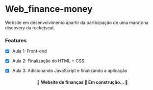 # Web_finance-money
Website em desenvolvimento apartir da participação de uma maratona discovery da rocketseat.

### Features

- [x] Aula 1: Front-end
- [x] Aula 2: Finalização do HTML + CSS
- [x] Aula 3: Adicionando JavaScript e finalizando a aplicação


<h4 align="center"> 
	🚧  Website de finanças 🚀 Em construção...  🚧
</h4>